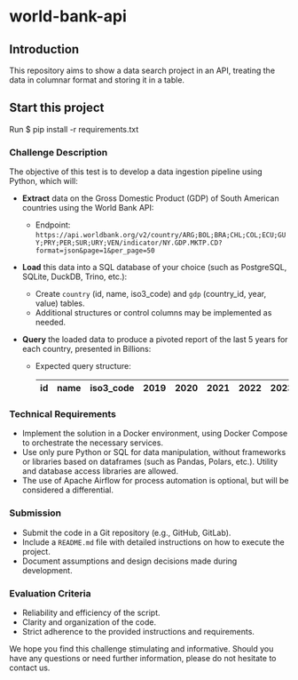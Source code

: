 # world-bank-api

## Introduction

This repository aims to show a data search project in an API, treating the data in columnar format and storing it in a table.

## Start this project

Run $ pip install -r requirements.txt

### Challenge Description

The objective of this test is to develop a data ingestion pipeline using Python, which will:

* **Extract** data on the Gross Domestic Product (GDP) of South American countries using the World Bank API:
  * Endpoint: `https://api.worldbank.org/v2/country/ARG;BOL;BRA;CHL;COL;ECU;GUY;PRY;PER;SUR;URY;VEN/indicator/NY.GDP.MKTP.CD?format=json&page=1&per_page=50`

* **Load** this data into a SQL database of your choice (such as PostgreSQL, SQLite, DuckDB, Trino, etc.):
  * Create `country` (id, name, iso3_code) and `gdp` (country_id, year, value) tables.
  * Additional structures or control columns may be implemented as needed.

* **Query** the loaded data to produce a pivoted report of the last 5 years for each country, presented in Billions:
  * Expected query structure:

    | id | name     | iso3_code | 2019 | 2020 | 2021 | 2022 | 2023 |
    |----|----------|-----------|------|------|------|------|------|

### Technical Requirements

* Implement the solution in a Docker environment, using Docker Compose to orchestrate the necessary services.
* Use only pure Python or SQL for data manipulation, without frameworks or libraries based on dataframes (such as Pandas, Polars, etc.). Utility and database access libraries are allowed.
* The use of Apache Airflow for process automation is optional, but will be considered a differential.

### Submission

* Submit the code in a Git repository (e.g., GitHub, GitLab).
* Include a `README.md` file with detailed instructions on how to execute the project.
* Document assumptions and design decisions made during development.

### Evaluation Criteria

* Reliability and efficiency of the script.
* Clarity and organization of the code.
* Strict adherence to the provided instructions and requirements.

We hope you find this challenge stimulating and informative. Should you have any questions or need further information, please do not hesitate to contact us.